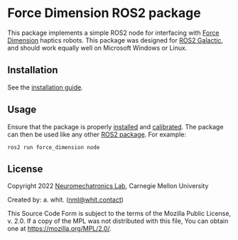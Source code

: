 <!-- License

Copyright 2022 Neuromechatronics Lab, Carnegie Mellon University

Created by: a. whit. (nml@whit.contact)

This Source Code Form is subject to the terms of the Mozilla Public
License, v. 2.0. If a copy of the MPL was not distributed with this
file, You can obtain one at https://mozilla.org/MPL/2.0/.
-->

# Force Dimension ROS2 package

This package implements a simple ROS2 node for interfacing with 
[Force Dimension](https://www.forcedimension.com) haptics robots. This package 
was designed for [ROS2 Galactic](https://docs.ros.org/en/galactic/index.html), 
and should work equally well on Microsoft Windows or Linux.

## Installation

See the [installation guide](doc/markdown/installation.md).

## Usage

Ensure that the package is properly [installed](doc/markdown/installation.md) 
and [calibrated](doc/markdown/calibration.md). The package can then be used 
like any other [ROS2 package][ros2_package_usage]. For example:

```
ros2 run force_dimension node
```

## License

Copyright 2022 [Neuromechatronics Lab][neuromechatronics], 
Carnegie Mellon University

Created by: a. whit. (nml@whit.contact)

This Source Code Form is subject to the terms of the Mozilla Public
License, v. 2.0. If a copy of the MPL was not distributed with this
file, You can obtain one at https://mozilla.org/MPL/2.0/.



[ros2_package_usage]: https://docs.ros.org/en/humble/Tutorials/Creating-Your-First-ROS2-Package.html#use-the-package

[neuromechatronics]: https://www.meche.engineering.cmu.edu/faculty/neuromechatronics-lab.html

